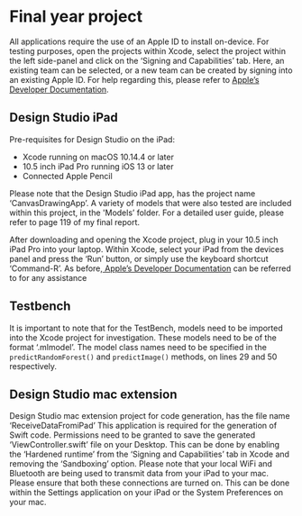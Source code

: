 # Final year project

All applications require the use of an Apple ID to install on-device. For testing purposes, open the projects within Xcode, select the project within the left side-panel and click on the ‘Signing and Capabilities’ tab. Here, an existing team can be selected, or a new team can be created by signing into an existing Apple ID. For help regarding this, please refer to [Apple’s Developer Documentation](https://help.apple.com/xcode/mac/current/#/dev60b6fbbc7). 

## Design Studio iPad
Pre-requisites for Design Studio on the iPad:
* Xcode running on macOS 10.14.4 or later
* 10.5 inch iPad Pro running iOS 13 or later
* Connected Apple Pencil


Please note that the Design Studio iPad app, has the project name ‘CanvasDrawingApp’. A variety of models that were also tested are included within this project, in the 'Models’ folder. For a detailed user guide, please refer to page 119 of my final report.

After downloading and opening the Xcode project, plug in your 10.5 inch iPad Pro into your laptop. Within Xcode, select your iPad from the devices panel and press the ‘Run’ button, or simply use the keyboard shortcut ‘Command-R’. As before,[ Apple’s Developer Documentation](https://help.apple.com/xcode/mac/current/#/dev60b6fbbc7) can be referred to for any assistance

## Testbench
It is important to note that for the TestBench, models need to be imported into the Xcode project for investigation. These models need to be of the format ‘.mlmodel’. The model class names need to be specified in the `predictRandomForest()` and `predictImage()` methods, on lines 29 and 50 respectively.
 
## Design Studio mac extension 
Design Studio mac extension project for code generation, has the file name ‘ReceiveDataFromiPad’
This application is required for the generation of Swift code. Permissions need to be granted to save the generated ‘ViewController.swift’ file on your Desktop. This can be done by enabling the ‘Hardened runtime’ from the ‘Signing and Capabilities’ tab in Xcode and removing the ‘Sandboxing’ option. Please note that your local WiFi and Bluetooth are being used to transmit data from your iPad to your mac. Please ensure that both these connections are turned on. This can be done within the Settings application on your iPad or the System Preferences on your mac.
